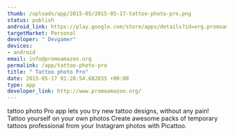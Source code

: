 ```yaml
--- 
thumb: /uploads/app/2015-05/2015-05-17-tattoo-photo-pro.png
status: publish
android_link: https://play.google.com/store/apps/details?id=org.promoamazon.tattoophotopro
targetMarket: Personal
developer: " Devgamer"
devices: 
- android
email: info@promoamazon.org
permalink: /app/tattoo-photo-pro
title: " Tattoo photo Pro"
date: 2015-05-17 01:28:54.682835 +00:00
type: app
developer_link: http://www.promoamazon.org/
---
```


tattoo photo Pro app lets you try new tattoo designs, without any pain! Tattoo yourself on your own photos Create awesome packs of temporary
tattoos professional from your Instagram photos with Picattoo.
